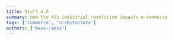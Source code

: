 ```yaml
---
title: Stuff 4.0
summary: How the 4th industrial revolution impacts e-commerce
tags: ['commerce', 'architecture']
authors: ['bavo-janss']
---
```

